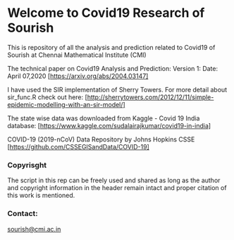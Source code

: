 # Welcome to Covid19 Research of Sourish

This is repository of all the analysis and prediction related to Covid19 of Sourish at Chennai Mathematical Institute (CMI)

The technical paper on Covid19  Analysis and Prediction:
Version 1: Date: April 07,2020 [https://arxiv.org/abs/2004.03147]

I have used the SIR implementation of Sherry Towers. For more detail about sir_func.R check out here: [http://sherrytowers.com/2012/12/11/simple-epidemic-modelling-with-an-sir-model/]

The state wise data was downloaded from Kaggle - Covid 19 India database: 
[https://www.kaggle.com/sudalairajkumar/covid19-in-india]

COVID-19 (2019-nCoV) Data Repository by Johns Hopkins CSSE
[https://github.com/CSSEGISandData/COVID-19]

### Copyrisght

The script in this rep can be freely used and shared as long as the author and copyright information in the header remain intact and proper citation of this work is mentioned.

### Contact:
sourish@cmi.ac.in
